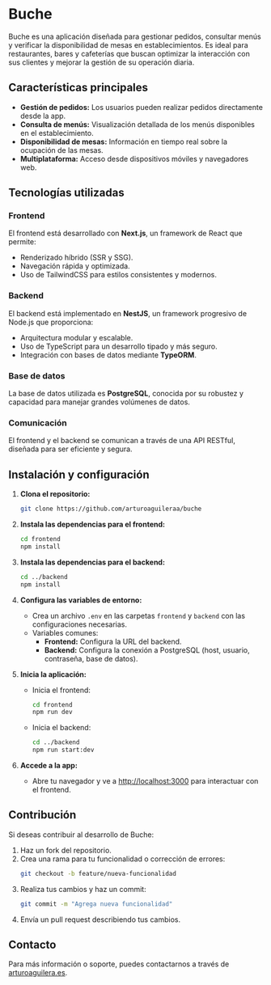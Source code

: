 # Buche

Buche es una aplicación diseñada para gestionar pedidos, consultar menús y verificar la disponibilidad de mesas en establecimientos. Es ideal para restaurantes, bares y cafeterías que buscan optimizar la interacción con sus clientes y mejorar la gestión de su operación diaria.

## Características principales

- **Gestión de pedidos:** Los usuarios pueden realizar pedidos directamente desde la app.
- **Consulta de menús:** Visualización detallada de los menús disponibles en el establecimiento.
- **Disponibilidad de mesas:** Información en tiempo real sobre la ocupación de las mesas.
- **Multiplataforma:** Acceso desde dispositivos móviles y navegadores web.

## Tecnologías utilizadas

### Frontend
El frontend está desarrollado con **Next.js**, un framework de React que permite:
- Renderizado híbrido (SSR y SSG).
- Navegación rápida y optimizada.
- Uso de TailwindCSS para estilos consistentes y modernos.

### Backend
El backend está implementado en **NestJS**, un framework progresivo de Node.js que proporciona:
- Arquitectura modular y escalable.
- Uso de TypeScript para un desarrollo tipado y más seguro.
- Integración con bases de datos mediante **TypeORM**.

### Base de datos
La base de datos utilizada es **PostgreSQL**, conocida por su robustez y capacidad para manejar grandes volúmenes de datos.

### Comunicación
El frontend y el backend se comunican a través de una API RESTful, diseñada para ser eficiente y segura.

## Instalación y configuración

1. **Clona el repositorio:**
   ```bash
   git clone https://github.com/arturoaguileraa/buche
   ```

2. **Instala las dependencias para el frontend:**
   ```bash
   cd frontend
   npm install
   ```

3. **Instala las dependencias para el backend:**
   ```bash
   cd ../backend
   npm install
   ```

4. **Configura las variables de entorno:**
   - Crea un archivo `.env` en las carpetas `frontend` y `backend` con las configuraciones necesarias.
   - Variables comunes:
     - **Frontend:** Configura la URL del backend.
     - **Backend:** Configura la conexión a PostgreSQL (host, usuario, contraseña, base de datos).

5. **Inicia la aplicación:**
   - Inicia el frontend:
     ```bash
     cd frontend
     npm run dev
     ```
   - Inicia el backend:
     ```bash
     cd ../backend
     npm run start:dev
     ```

6. **Accede a la app:**
   - Abre tu navegador y ve a [http://localhost:3000](http://localhost:3000) para interactuar con el frontend.

## Contribución

Si deseas contribuir al desarrollo de Buche:
1. Haz un fork del repositorio.
2. Crea una rama para tu funcionalidad o corrección de errores:
   ```bash
   git checkout -b feature/nueva-funcionalidad
   ```
3. Realiza tus cambios y haz un commit:
   ```bash
   git commit -m "Agrega nueva funcionalidad"
   ```
4. Envía un pull request describiendo tus cambios.

## Contacto

Para más información o soporte, puedes contactarnos a través de [arturoaguilera.es](https://arturoaguilera.es).

